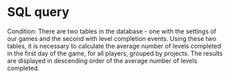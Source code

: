 # SQL query
Condition: There are two tables in the database - one with the settings of our games and the second with level completion events. Using these two tables, it is necessary to calculate the average number of levels completed in the first day of the game, for all players, grouped by projects. The results are displayed in descending order of the average number of levels completed.
